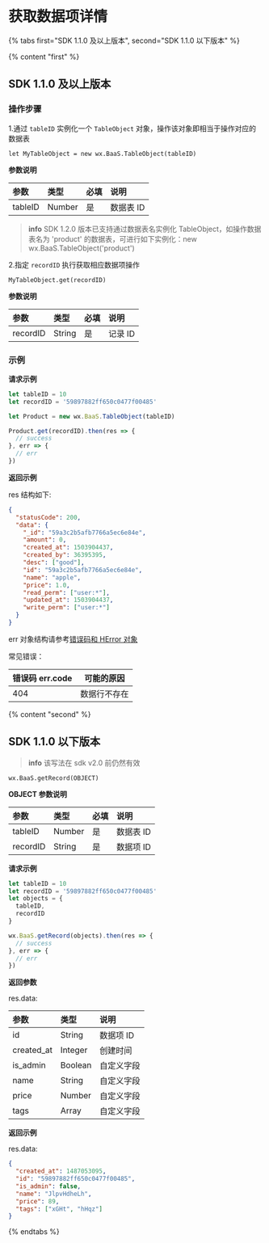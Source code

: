 # 获取数据项详情

{% tabs first="SDK 1.1.0 及以上版本", second="SDK 1.1.0 以下版本" %}

{% content "first" %}

## SDK 1.1.0 及以上版本

### 操作步骤

1.通过 `tableID` 实例化一个 `TableObject` 对象，操作该对象即相当于操作对应的数据表

`let MyTableObject = new wx.BaaS.TableObject(tableID)`

**参数说明**

| 参数     | 类型   | 必填 | 说明 |
| :-----  | :----- | :-- | :-- |
| tableID | Number |  是 | 数据表 ID |

> **info**
> SDK 1.2.0 版本已支持通过数据表名实例化 TableObject，如操作数据表名为 'product' 的数据表，可进行如下实例化：new wx.BaaS.TableObject('product')

2.指定 `recordID` 执行获取相应数据项操作

`MyTableObject.get(recordID)`

**参数说明**

| 参数      | 类型   | 必填 | 说明 |
| :------- | :----- | :-- | :-- |
| recordID | String | 是  | 记录 ID |


### 示例

**请求示例**

```js
let tableID = 10
let recordID = '59897882ff650c0477f00485'

let Product = new wx.BaaS.TableObject(tableID)

Product.get(recordID).then(res => {
  // success
}, err => {
  // err
})
```

**返回示例**

res 结构如下:
```json
{
  "statusCode": 200,
  "data": {
    "_id": "59a3c2b5afb7766a5ec6e84e",
    "amount": 0,
    "created_at": 1503904437,
    "created_by": 36395395,
    "desc": ["good"],
    "id": "59a3c2b5afb7766a5ec6e84e",
    "name": "apple",
    "price": 1.0,
    "read_perm": ["user:*"],
    "updated_at": 1503904437,
    "write_perm": ["user:*"]
  }
}
```
err 对象结构请参考[错误码和 HError 对象](/js-sdk/error-code.md)

常见错误：

| 错误码 err.code | 可能的原因       |
|----------------|-----------------|
| 404            | 数据行不存在      |


{% content "second" %}

## SDK 1.1.0 以下版本

> **info**
> 该写法在 sdk v2.0 前仍然有效

`wx.BaaS.getRecord(OBJECT)`

**OBJECT 参数说明**

| 参数      | 类型   | 必填 | 说明 |
| :------  | :----- | :-- | :-- |
| tableID  | Number | 是  | 数据表 ID |
| recordID | String | 是  | 数据项 ID |

**请求示例**

```js
let tableID = 10
let recordID = '59897882ff650c0477f00485'
let objects = {
  tableID,
  recordID
}

wx.BaaS.getRecord(objects).then(res => {
  // success
}, err => {
  // err
})
```

**返回参数**

res.data:

| 参数        | 类型    | 说明 |
| :--------- | :------ | :-- |
| id         | String  | 数据项 ID |
| created_at | Integer | 创建时间 |
| is_admin   | Boolean | 自定义字段 |
| name       | String  | 自定义字段 |
| price      | Number  | 自定义字段 |
| tags       |  Array  | 自定义字段 |

**返回示例**

res.data:
```json
{
  "created_at": 1487053095,
  "id": "59897882ff650c0477f00485",
  "is_admin": false,
  "name": "JlpvHdheLh",
  "price": 89,
  "tags": ["xGHt", "hHqz"]
}
```

{% endtabs %}